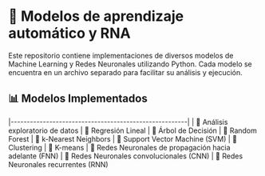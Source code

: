 # 🚀 Modelos de aprendizaje automático y RNA

Este repositorio contiene implementaciones de diversos modelos de Machine Learning y Redes Neuronales utilizando Python. Cada modelo se encuentra en un archivo separado para facilitar su análisis y ejecución.

## 📊 Modelos Implementados

|-------------------------------------------------------|
| 🔹 Análisis exploratorio de datos 
| 🔹 Regresión Lineal 
| 🔹 Árbol de Decisión 
| 🔹 Random Forest 
| 🔹 k-Nearest Neighbors
| 🔹 Support Vector Machine (SVM)
| 🔹 Clustering
| 🔹 K-means
| 🔹 Redes Neuronales de propagación hacia adelante (FNN)
| 🔹 Redes Neuronales convolucionales (CNN)
| 🔹 Redes Neuronales recurrentes (RNN)
